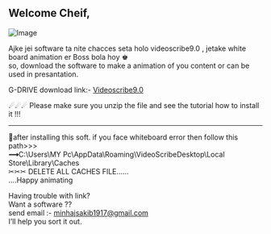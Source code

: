 ## Welcome Cheif,

![Image](https://super-monitoring.com/blog/wp-content/uploads/2017/07/videoscribe.png)


Ajke jei software ta nite chacces seta holo videoscribe9.0 , jetake white board animation er Boss bola hoy ♚<br>
so, download the software to make a animation of you content or can be used in presantation.

G-DRIVE download link:- 
[Videoscribe9.0](https://drive.google.com/file/d/1gMFWstFNZs0fweZcKwXRmR36vwqZkVNp/view?usp=sharing) <br>

☄☄☄ Please make sure you unzip the file and see the tutorial how to install it !!!<hr>

🚩after installing this soft. if you face whiteboard error then follow this path>>> <br>
<b>⟿</b>C:\Users\MY Pc\AppData\Roaming\VideoScribeDesktop\Local Store\Library\Caches<br>
✂✂✂ DELETE ALL CACHES FILE......<br>
....Happy animating

Having trouble with link? <br>
Want a software ??<br>
send email :- minhajsakib1917@gmail.com<br>
I’ll help you sort it out.

